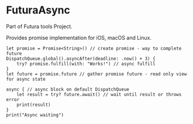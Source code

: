 # FuturaAsync

Part of Futura tools Project.

Provides promise implementation for iOS, macOS and Linux.

```
let promise = Promise<String>() // create promise - way to complete future
DispatchQueue.global().asyncAfter(deadline: .now() + 3) {
    try? promise.fulfill(with: "Works!") // async fulfill
}
let future = promise.future // gather promise future - read only view for async state

async { // async block on default DispatchQueue
    let result = try? future.await() // wait until result or throws error
    print(result)
}
print("Async waiting")
```
